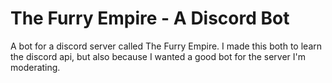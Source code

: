 # The Furry Empire - A Discord Bot
 A bot for a discord server called The Furry Empire. I made this both to learn the discord api, but also because I wanted a good bot for the server I'm moderating. 
